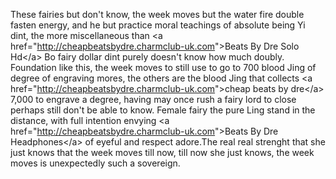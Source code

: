 These fairies but don't know, the week moves but the water fire double
fasten energy, and he but practice moral teachings of absolute being Yi
dint, the more miscellaneous than \<a
href="<http://cheapbeatsbydre.charmclub-uk.com>"\>Beats By Dre Solo
Hd\</a\> Bo fairy dollar dint purely doesn't know how much doubly.
Foundation like this, the week moves to still use to go to 700 blood
Jing of degree of engraving mores, the others are the blood Jing that
collects \<a href="<http://cheapbeatsbydre.charmclub-uk.com>"\>cheap
beats by dre\</a\> 7,000 to engrave a degree, having may once rush a
fairy lord to close perhaps still don't be able to know. Female fairy
the pure Ling stand in the distance, with full intention envying \<a
href="<http://cheapbeatsbydre.charmclub-uk.com>"\>Beats By Dre
Headphones\</a\> of eyeful and respect adore.The real real strenght that
she just knows that the week moves till now, till now she just knows,
the week moves is unexpectedly such a sovereign.
